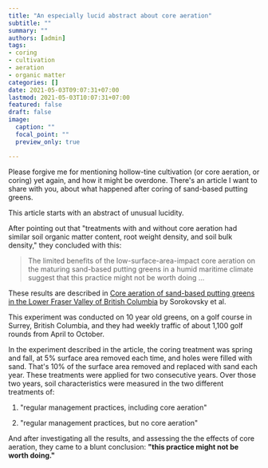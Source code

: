 ```yaml
---
title: "An especially lucid abstract about core aeration"
subtitle: ""
summary: ""
authors: [admin]
tags: 
- coring
- cultivation
- aeration
- organic matter
categories: []
date: 2021-05-03T09:07:31+07:00
lastmod: 2021-05-03T10:07:31+07:00
featured: false
draft: false
image:
  caption: ""
  focal_point: ""
  preview_only: true

---
```


Please forgive me for mentioning hollow-tine cultivation (or core aeration, or coring) yet again, and how it might be overdone. There's an article I want to share with you, about what happened after coring of sand-based putting greens. 

This article starts with an abstract of unusual lucidity. 

After pointing out that "treatments with and without core aeration had similar soil organic matter content, root weight density, and soil bulk density," they concluded with this:

> The limited benefits of the low-surface-area-impact core aeration on the maturing sand-based putting greens in a humid maritime climate suggest that this practice might not be worth doing ...

These results are described in [Core aeration of sand-based putting greens in the Lower Fraser Valley of British Columbia](https://doi.org/10.4141/S05-073) by Sorokovsky et al. 

This experiment was conducted on 10 year old greens, on a golf course in Surrey, British Columbia, and they had weekly traffic of about 1,100 golf rounds from April to October.

In the experiment described in the article, the coring treatment was spring and fall, at 5% surface area removed each time, and holes were filled with sand. That's 10% of the surface area removed and replaced with sand each year. These treatments were applied for two consecutive years. Over those two years, soil characteristics were measured in the two different treatments of:

1. "regular management practices, including core aeration"

2. "regular management practices, but no core aeration"

And after investigating all the results, and assessing the the effects of core aeration, they came to a blunt conclusion: **"this practice might not be worth doing."**

